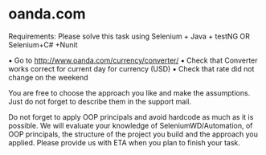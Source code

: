 # oanda.com
Requirements: 
Please solve this task using Selenium + Java + testNG OR Selenium+C# +Nunit 

▪ Go to http://www.oanda.com/currency/converter/ 
▪ Check that Converter works correct for current day for currency (USD) 
▪ Check that rate did not change on the weekend 

You are free to choose the approach you like and make the assumptions. Just do not forget to describe them in the support mail. 

Do not forget to apply OOP principals and avoid hardcode as much as it is possible. 
We will evaluate your knowledge of SeleniumWD/Automation, of OOP principals, the structure of the project you build and the approach you applied. 
Please provide us with ETA when you plan to finish your task. 
